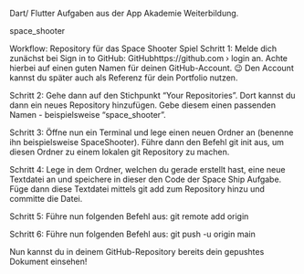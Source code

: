 Dart/ Flutter Aufgaben aus der App Akademie Weiterbildung.


space_shooter


Workflow: Repository für das Space Shooter Spiel Schritt 1: Melde dich zunächst bei Sign in to GitHub: GitHubhttps://github.com › login an. Achte hierbei auf einen guten Namen für deinen GitHub-Account. 😉 Den Account kannst du später auch als Referenz für dein Portfolio nutzen.

Schritt 2: Gehe dann auf den Stichpunkt “Your Repositories”. Dort kannst du dann ein neues Repository hinzufügen. Gebe diesem einen passenden Namen - beispielsweise “space_shooter”.

Schritt 3: Öffne nun ein Terminal und lege einen neuen Ordner an (benenne ihn beispielsweise SpaceShooter). Führe dann den Befehl git init aus, um diesen Ordner zu einem lokalen git Repository zu machen.

Schritt 4: Lege in dem Ordner, welchen du gerade erstellt hast, eine neue Textdatei an und speichere in dieser den Code der Space Ship Aufgabe. Füge dann diese Textdatei mittels git add zum Repository hinzu und committe die Datei.

Schritt 5: Führe nun folgenden Befehl aus: git remote add origin

Schritt 6: Führe nun folgenden Befehl aus: git push -u origin main

Nun kannst du in deinem GitHub-Repository bereits dein gepushtes Dokument einsehen!
